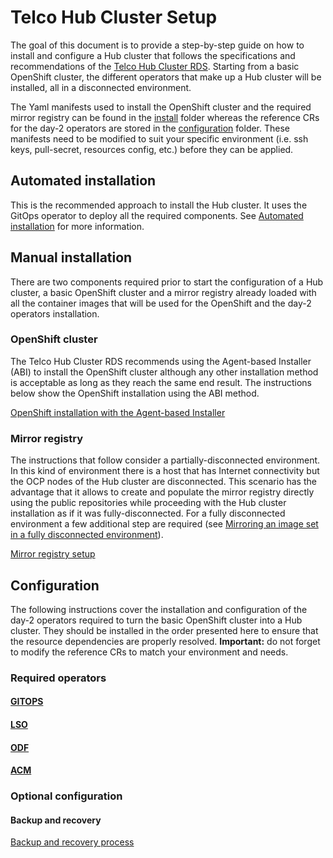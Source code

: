 # Telco Hub Cluster Setup

The goal of this document is to provide a step-by-step guide on how to install and configure a Hub cluster that follows the
specifications and recommendations of the [Telco Hub Cluster RDS](https://docs.redhat.com/en/documentation/openshift_container_platform/4.18/html/scalability_and_performance/telco-hub-ref-design-specs). Starting from a basic OpenShift cluster,
the different operators that make up a Hub cluster will be installed, all in a disconnected environment.

The Yaml manifests used to install the OpenShift cluster and the required mirror registry can be found in the [install](install) folder
whereas the reference CRs for the day-2 operators are stored in the [configuration](configuration) folder. These manifests need to be
modified to suit your specific environment (i.e. ssh keys, pull-secret, resources config, etc.) before they can be applied.

## Automated installation
This is the recommended approach to install the Hub cluster. It uses the GitOps operator to deploy all the required components. See [Automated installation](configuration/README.md) for more information.

## Manual installation

There are two components required prior to start the configuration of a Hub cluster, a basic OpenShift cluster and a mirror registry already loaded with
all the container images that will be used for the OpenShift and the day-2 operators installation.

### OpenShift cluster

The Telco Hub Cluster RDS recommends using the Agent-based Installer (ABI) to install the OpenShift cluster although any other installation method
is acceptable as long as they reach the same end result. The instructions below show the OpenShift installation using the ABI method.

[OpenShift installation with the Agent-based Installer](install/openshift/README.md)

### Mirror registry

The instructions that follow consider a partially-disconnected environment. In this kind of environment there is a host that has
Internet connectivity but the OCP nodes of the Hub cluster are disconnected. This scenario has the advantage that it allows to create and
populate the mirror registry directly using the public repositories while proceeding with the Hub cluster installation as if it was fully-disconnected.
For a fully disconnected environment a few additional step are required (see [Mirroring an image set in a fully disconnected environment](https://docs.redhat.com/en/documentation/openshift_container_platform/4.17/html-single/disconnected_environments/index#mirroring-image-set-full)).

[Mirror registry setup](install/mirror-registry/README.md)

## Configuration

The following instructions cover the installation and configuration of the day-2 operators required to turn the basic OpenShift cluster into a Hub cluster.
They should be installed in the order presented here to ensure that the resource dependencies are properly resolved. **Important:** do not forget to modify the
reference CRs to match your environment and needs.

### Required operators

#### [GITOPS](configuration/reference-crs/required/gitops/readme.md)

#### [LSO](configuration/reference-crs/optional/lso/README.md)

#### [ODF](configuration/reference-crs/optional/odf-internal/README.md)

#### [ACM](configuration/reference-crs/required/acm/readme.md)


### Optional configuration

#### Backup and recovery

[Backup and recovery process](configuration/reference-crs/optional/backup-recovery/README.md)

